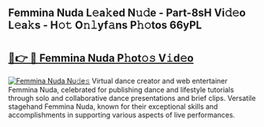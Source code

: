 ## Femmina Nuda L𝚎a𝚔ed N𝚞𝚍e - Part-8sH Vi𝚍𝚎o L𝚎a𝚔s - H𝚘𝚝 O𝚗𝚕yf𝚊ns P𝚑𝚘tos 66yPL

# <h2><a href="http://kf5oex.oniu.top/?m=Femmina+Nuda">🔗👉 🔴 Femmina Nuda P𝚑ot𝚘𝚜 V𝚒d𝚎o</a></h2>

[![Femmina Nuda Nu𝚍e𝚜](https://i.imgur.com/0qMVB7G.gif)](http://kf5oex.oniu.top/?m=Femmina+Nuda)
Virtual dance creator and web entertainer Femmina Nuda, celebrated for publishing dance and lifestyle tutorials through solo and collaborative dance presentations and brief clips. Versatile stagehand Femmina Nuda, known for their exceptional skills and accomplishments in supporting various aspects of live performances.  

